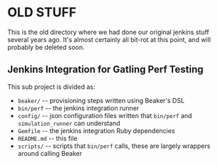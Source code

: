 # OLD STUFF

This is the old directory where we had done our original jenkins stuff
several years ago.  It's almost certainly all bit-rot at this point, and
will probably be deleted soon.

## Jenkins Integration for Gatling Perf Testing

This sub project is divided as:

  * `beaker/`   -- provisioning steps written using Beaker's DSL
  * `bin/perf`  -- the jenkins integration runner
  * `config/`   -- json configuration files written that `bin/perf` and `simulation_runner` can understand
  * `Gemfile`   -- the jenkins integration Ruby dependencies
  * `README.md` -- this file
  * `scripts/`  -- scripts that `bin/perf` calls, these are largely wrappers around calling Beaker


